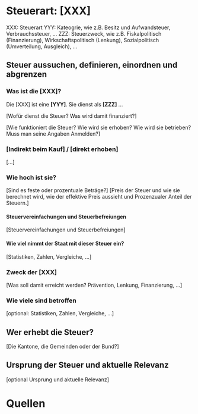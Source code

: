 # Steuerart: [XXX]

XXX: Steuerart
YYY: Kateogrie, wie z.B. Besitz und Aufwandsteuer, Verbrauchssteuer, ...
ZZZ: Steuerzweck, wie z.B. Fiskalpolitisch (Finanzierung), Wirkschaftspolitisch (Lenkung), Sozialpolitisch (Umverteilung, Ausgleich), ...

## Steuer aussuchen, definieren, einordnen und abgrenzen

### Was ist die [XXX]?

Die [XXX] ist eine **[YYY]**. Sie dienst als **[ZZZ]** ...

[Wofür dienst die Steuer? Was wird damit finanziert?]

[Wie funktioniert die Steuer? Wie wird sie erhoben? Wie wird sie betrieben? Muss man seine Angaben Anmelden?]

### [Indirekt beim Kauf] / [direkt erhoben]

[...]

### Wie hoch ist sie?

[Sind es feste oder prozentuale Beträge?]
[Preis der Steuer und wie sie berechnet wird, wie der effektive Preis aussieht und Prozenzualer Anteil der Steuern.]

#### Steuervereinfachungen und Steuerbefreiungen

[Steuervereinfachungen und Steuerbefreiungen]

#### Wie viel nimmt der Staat mit dieser Steuer ein?

[Statistiken, Zahlen, Vergleiche, ...]

### Zweck der [XXX]

[Was soll damit erreicht werden? Prävention, Lenkung, Finanzierung, ...]

### Wie viele sind betroffen

[optional: Statistiken, Zahlen, Vergleiche, ...]

## Wer erhebt die Steuer?

[Die Kantone, die Gemeinden oder der Bund?]

## Ursprung der Steuer und aktuelle Relevanz

[optional Ursprung und aktuelle Relevanz]

# Quellen
